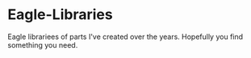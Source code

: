 # Eagle-Libraries
Eagle librariees of parts I've created over the years.  Hopefully you find something you need.
